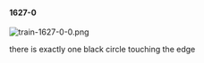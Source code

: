 #### 1627-0
![train-1627-0-0.png](https://github.com/lil-lab/nlvr/raw/master/nlvr/train/images/68/train-1627-0-0.png "train-1627-0-0.png")

there is exactly one black circle touching the edge